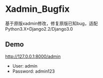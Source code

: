 # Xadmin_Bugfix

基于原版xadmin修改，修复原版已知bug，适配Python3.X+Django2.2/Django3.0

Demo
---------

http://127.0.0.1:8000/admin

-  User: admin
-  Password: admin123
